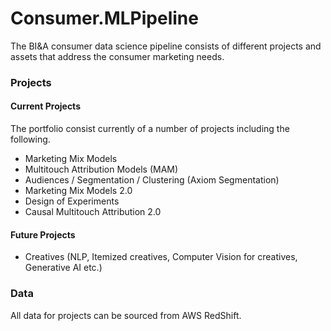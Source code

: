 # Consumer.MLPipeline
The BI&A consumer data science pipeline consists of different projects and assets that address the consumer marketing needs.

### Projects
#### Current Projects
The portfolio consist currently of a number of projects including the following.
* Marketing Mix Models
* Multitouch Attribution Models (MAM)
* Audiences / Segmentation / Clustering (Axiom Segmentation)
* Marketing Mix Models 2.0
* Design of Experiments
* Causal Multitouch Attribution 2.0


#### Future Projects
* Creatives (NLP, Itemized creatives, Computer Vision for creatives, Generative AI etc.)

### Data
All data for projects can be sourced from AWS RedShift.
